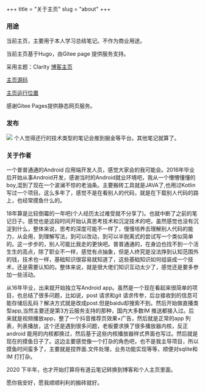 +++
title = "关于主页"
slug = "about"
+++

### 用途
当前主页，主要用于本人学习总结笔记。不作为商业用途。

当前主页基于Hugo，由Gitee page 提供服务支持。

采用主题：Clarity
[博客主页](http://lalalaxiaowifi.gitee.io/pictures/) 

[主页源码](https://gitee.com/lalalaxiaowifi/pictures/tree/master/blogpage)

[主页运行位置](https://gitee.com/lalalaxiaowifi/pictures/tree/master/blogpage/public)

感谢Gitee Pages提供静态网页服务。

### 发布
![](https://gitee.com/lalalaxiaowifi/pictures/raw/master/image/20200921111932.png) 个人觉得还行的技术类型的笔记会推到掘金等平台。其他笔记就算了。

### 关于作者

一个普普通通的Android 应用端开发人员，感觉大家会的我可能会。2016年毕业后开始从事Android开发，感谢当时的Android就业环境吧，我从一个懵懵懂懂的boy,混到了现在一个波澜不惊的老油条。主要搬砖工具就是JAVA了,也用过Kotlin写过一个项目。这么多年了，感觉不是在看别人的代码，就是在下载别人代码的路上，也经常摸鱼什么的。



18年算是比较倒霉的一年吧(个人经历太过难受就不分享了)。也就中断了之前的笔记日子。感觉也是这段时间开始认真思考技术和沉淀技术的吧，虽然感觉也没有沉淀到什么，整体来说，思考的深度可能不一样了，慢慢培养去理解别人代码的能力，从会用，到理解写法，到可以改动，到可以半脱离式的尝试写一个类似简单的。这一步步的，别人可能比我走的更快吧。普普通通的，在身边也找不到一个活生生的高点，除了职业不一样，感觉有点抽象，但是人终究是没法挣到认知范围外的钱，技术也一样，基础知识很容易就知道了，这些基础知识如何组装成一个技术，还是需要认知的。整体来说，就是很大佬们知识互动太少了，感觉还是要多参加一些活动。



从16年毕业，出来就开始独立写Android app。虽然是一个现在看起来很简单的项目，也总结了很多问题，比如说，post 请求和git 请求传参，后台接收到的信息可能存储后乱码？解决方式就是改成post.但是baidu却搜索不到。然后开始做直播类型app,当然主要还是第3方云服务支持的那种，国内大多数IM 推送都接入过。后来就是视频播放app，整了一个抖音推荐页效果+广告，然后就是正常的app 列表，列表播放，这个还是遇到很多问题，老板要求换了很多播放器内核，反正android 能用的内核都换过，然后基于这些内核播放器样式界面也写过。然后就是现在的摸鱼日子了。这边主要感觉像一个打杂的角色吧，也不是我主导项目，所以摸鱼时间蛮多了，主要就是捏界面.文件处理，业务功能实现等等，顺便对sqlite和IM  打打杂。



2020 下半年，也才开始打算将有道云笔记转换到博客和个人主页里面。

愿你我安好，愿我顺顺利利的搬砖就好。
